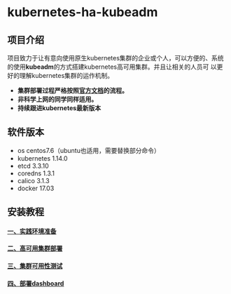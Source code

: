# kubernetes-ha-kubeadm

## 项目介绍
项目致力于让有意向使用原生kubernetes集群的企业或个人，可以方便的、系统的使用**kubeadm**的方式搭建kubernetes高可用集群。并且让相关的人员可
以更好的理解kubernetes集群的运作机制。
- **集群部署过程严格按照[官方文档][6]的流程。**
- **非科学上网的同学同样适用。**
- **持续跟进kubernetes最新版本**

## 软件版本
- os centos7.6（ubuntu也适用，需要替换部分命令）
- kubernetes 1.14.0
- etcd 3.3.10
- coredns 1.3.1
- calico 3.1.3
- docker 17.03

## 安装教程
#### [一、实践环境准备][1]
#### [二、高可用集群部署][2]
#### [三、集群可用性测试][3]
#### [四、部署dashboard][4]

[1]:https://git.imooc.com/coding-335/kubernetes-ha-kubeadm/src/master/docs/1-prepare.md
[2]:https://git.imooc.com/coding-335/kubernetes-ha-kubeadm/src/master/docs/2-ha-deploy.md
[3]:https://git.imooc.com/coding-335/kubernetes-ha-kubeadm/src/master/docs/3-test.md
[4]:https://git.imooc.com/coding-335/kubernetes-ha-kubeadm/src/master/docs/4-dashboard.md
[6]:https://kubernetes.io/docs/setup/independent/high-availability/
